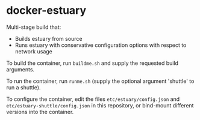 # docker-estuary

Multi-stage build that:

* Builds estuary from source
* Runs estuary with conservative configuration options with respect to network usage

To build the container, run `buildme.sh` and supply the requested build arguments.

To run the container, run `runme.sh` (supply the optional argument 'shuttle'  to run a shuttle).

To configure the container, edit the files `etc/estuary/config.json` and `etc/estuary-shuttle/config.json` in this repository, or bind-mount different versions into the container.




